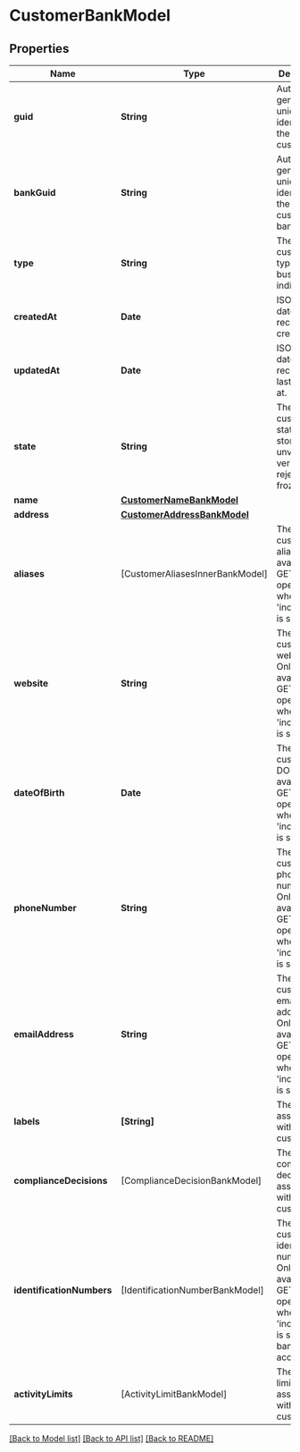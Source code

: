 # CustomerBankModel

## Properties
Name | Type | Description | Notes
------------ | ------------- | ------------- | -------------
**guid** | **String** | Auto-generated unique identifier for the customer. | [optional] 
**bankGuid** | **String** | Auto-generated unique identifier for the customer&#39;s bank. | [optional] 
**type** | **String** | The customer type; one of business or individual. | [optional] 
**createdAt** | **Date** | ISO8601 datetime the record was created at. | [optional] 
**updatedAt** | **Date** | ISO8601 datetime the record was last updated at. | [optional] 
**state** | **String** | The customer state; one of storing, unverified, verified, rejected, or frozen. | [optional] 
**name** | [**CustomerNameBankModel**](CustomerNameBankModel.md) |  | [optional] 
**address** | [**CustomerAddressBankModel**](CustomerAddressBankModel.md) |  | [optional] 
**aliases** | [CustomerAliasesInnerBankModel] | The customer&#39;s aliases. Only available for GET operations when &#39;include_pii&#39; is set. | [optional] 
**website** | **String** | The customer&#39;s website. Only available for GET operations when &#39;include_pii&#39; is set. | [optional] 
**dateOfBirth** | **Date** | The customer&#39;s DOB. Only available for GET operations when &#39;include_pii&#39; is set. | [optional] 
**phoneNumber** | **String** | The customer&#39;s phone number. Only available for GET operations when &#39;include_pii&#39; is set. | [optional] 
**emailAddress** | **String** | The customer&#39;s email address. Only available for GET operations when &#39;include_pii&#39; is set. | [optional] 
**labels** | **[String]** | The labels associated with the customer. | [optional] 
**complianceDecisions** | [ComplianceDecisionBankModel] | The compliance decisions associated with the customer. | [optional] 
**identificationNumbers** | [IdentificationNumberBankModel] | The customer&#39;s identification numbers. Only available for GET operations when &#39;include_pii&#39; is set and bank has access. | [optional] 
**activityLimits** | [ActivityLimitBankModel] | The asset limits associated with the customer. | [optional] 

[[Back to Model list]](../README.md#documentation-for-models) [[Back to API list]](../README.md#documentation-for-api-endpoints) [[Back to README]](../README.md)



